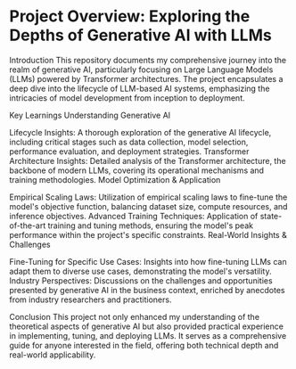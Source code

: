 # Project Overview: Exploring the Depths of Generative AI with LLMs

Introduction
This repository documents my comprehensive journey into the realm of generative AI, particularly focusing on Large Language Models (LLMs) powered by Transformer architectures. The project encapsulates a deep dive into the lifecycle of LLM-based AI systems, emphasizing the intricacies of model development from inception to deployment.

Key Learnings
Understanding Generative AI

Lifecycle Insights: A thorough exploration of the generative AI lifecycle, including critical stages such as data collection, model selection, performance evaluation, and deployment strategies.
Transformer Architecture Insights: Detailed analysis of the Transformer architecture, the backbone of modern LLMs, covering its operational mechanisms and training methodologies.
Model Optimization & Application

Empirical Scaling Laws: Utilization of empirical scaling laws to fine-tune the model's objective function, balancing dataset size, compute resources, and inference objectives.
Advanced Training Techniques: Application of state-of-the-art training and tuning methods, ensuring the model's peak performance within the project's specific constraints.
Real-World Insights & Challenges

Fine-Tuning for Specific Use Cases: Insights into how fine-tuning LLMs can adapt them to diverse use cases, demonstrating the model's versatility.
Industry Perspectives: Discussions on the challenges and opportunities presented by generative AI in the business context, enriched by anecdotes from industry researchers and practitioners.

Conclusion
This project not only enhanced my understanding of the theoretical aspects of generative AI but also provided practical experience in implementing, tuning, and deploying LLMs. It serves as a comprehensive guide for anyone interested in the field, offering both technical depth and real-world applicability.
